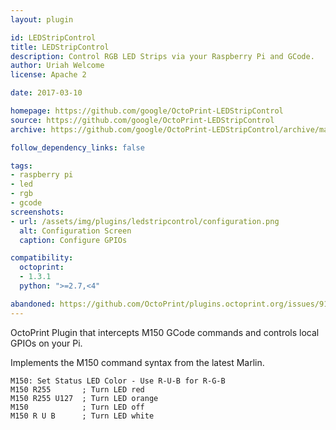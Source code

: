 ```yaml
---
layout: plugin

id: LEDStripControl
title: LEDStripControl
description: Control RGB LED Strips via your Raspberry Pi and GCode.
author: Uriah Welcome
license: Apache 2

date: 2017-03-10

homepage: https://github.com/google/OctoPrint-LEDStripControl
source: https://github.com/google/OctoPrint-LEDStripControl
archive: https://github.com/google/OctoPrint-LEDStripControl/archive/master.zip

follow_dependency_links: false

tags:
- raspberry pi
- led
- rgb
- gcode
screenshots:
- url: /assets/img/plugins/ledstripcontrol/configuration.png
  alt: Configuration Screen
  caption: Configure GPIOs

compatibility:
  octoprint:
  - 1.3.1
  python: ">=2.7,<4"

abandoned: https://github.com/OctoPrint/plugins.octoprint.org/issues/918
---
```


OctoPrint Plugin that intercepts M150 GCode commands and controls local GPIOs on your Pi.

Implements the M150 command syntax from the latest Marlin.

    M150: Set Status LED Color - Use R-U-B for R-G-B
    M150 R255       ; Turn LED red
    M150 R255 U127  ; Turn LED orange
    M150            ; Turn LED off
    M150 R U B      ; Turn LED white
